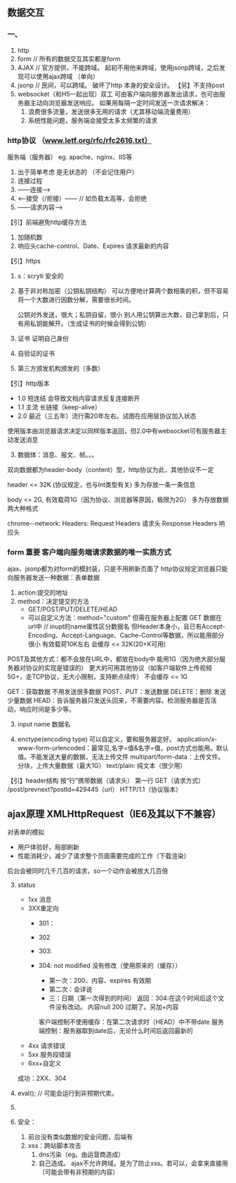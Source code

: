 ## 数据交互

### 一、

1. http
2. form  // 所有的数据交互其实都是form
3. AJAX   // 官方提供，不能跨域。 起初不用他来跨域，使用jsonp跨域，之后发现可以使用ajax跨域  （单向）
4. jsonp   // 民间，可以跨域。  破坏了http 本身的安全设计。  【另】不支持post
5. websocket（和H5一起出现）双工 可由客户端向服务器发出请求，也可由服务器主动向浏览器发送响应。
   如果用每隔一定时间发送一次请求解决：
   1. 浪费很多流量，发送很多无用的请求（尤其移动端流量费用）
   2. 系统性能问题，服务端会接受太多太频繁的请求

### http协议 （www.letf.org/rfc/rfc2616.txt）

服务端（服务器） eg. apache、nginx、IIS等

1. 出于简单考虑 是无状态的 （不会记住用户）
2. 连接过程
  1.  ——连接——>
  2.  <——接受（/拒接）——        // 如负载太高等，会拒绝
  3. ——请求内容——>

【引】前端避免http缓存方法
1. 加随机数
2. 响应头cache-control、Date、Expires 请求最新的内容

【引】https
1. s：scryti 安全的
2. 基于非对称加密（公钥私钥结构）
    可以方便地计算两个数相乘的积，但不容易将一个大数进行因数分解，需要很长时间。

    公钥对外发送，很大；私钥自留，很小
    别人用公钥算出大数，自己拿到后，只有用私钥能解开。（生成证书的时候会得到公钥）
3. 证书 证明自己身份
  1. 自验证的证书
  2. 第三方颁发机构颁发的（多数）

【引】http版本
- 1.0  短连结  会导致文档内容请求反复连接断开
- 1.1 主流  长链接（keep-alive）
- 2.0 最近（三五年）流行需20年左右。试图在应用层协议加入状态

使用版本由浏览器请求决定以同样版本返回，但2.0中有websocket可有服务器主动发送消息

3. 数据体：消息、报文、帧。。。

  双向数据都为header-body（content）型，http协议为此，其他协议不一定

  header <= 32K (协议规定，也与Int类型有关)
  多为存放一条一条信息

  body <= 2G, 有效载荷1G（因为协议、浏览器等原因，极限为2G）
  多为存放数据
  两大种格式

  chrome--network:
  Headers:
  Request Headers 请求头
  Response Headers 响应头

### form 重要 客户端向服务端请求数据的唯一实质方式
ajax、jsonp都为对form的模封装，只是不用刷新页面了
http协议规定浏览器只能向服务器发送一种数据：表单数据

1. action:提交的地址
2. method：决定提交的方法
    - GET/POST/PUT/DELETE/HEAD
    - 可以自定义方法：method="custom"
      但需在服务器上配置
  GET 数据在url中         // inupt的name属性区分数据名
      但Header本身小，且已有Accept-Encoding、Accept-Language、Cache-Control等数据，所以能用部分很小
      有效载荷10K左右
      会缓存
      <= 32K(20+K可用)

  POST及其他方式：都不会放在URL中，都放在body中
      能用1G（因为绝大部分服务器对协议的实现是错误的）
      更大的可用其他协议（如客户端软件上传视频5G+，走TCP协议，无大小限制，支持断点续传）
      不会缓存
      <= 1G

  GET：获取数据 不用发送很多数据
  POST、PUT：发送数据
  DELETE：删除 发送少量数据
  HEAD：告诉服务器只发送头回来，不需要内容。检测服务器是否活动，响应时间是多少等。

3. input name 数据名

4. enctype(encoding type)
  可以自定义，要和服务器定好。
  application/x-www-form-urlencoded：最常见,名字=值&名字=值，post方式也能用。默认值。不能发送大量的数据，无法上传文件
  multipart/form-data：上传文件。分块，上传大量数据（最大1G）
  text/plain: 纯文本（很少用）

【引】header结构 按“行”携带数据（请求头）
第一行 GET（请求方式） /post/prevnext?postId=429445（url） HTTP/1.1（协议版本）

## ajax原理 XMLHttpRequest（IE6及其以下不兼容）
对表单的模拟
- 用户体验好，局部刷新
- 性能消耗少，减少了请求整个页面需要完成的工作（下载渲染）

后台会被同时几千几百的请求，so一个动作会被放大几百倍

3. status

    * 1xx 消息
    * 3XX重定向
      - 301：
      - 302
      - 303:
      - 304: not modified 没有修改（使用原来的（缓存））
          - 第一次：200、内容、expires 有效期
          - 第二次：会详说
          - 三：日期（第一次得到的时间）
              返回：304:在这个时间后这个文件没有改动。 内容null
                   200 过期了。另加+内容

          客户端控制不使用缓存：在第二次请求时（HEAD）中不带date
          服务端控制：服务器取到date后，无论什么时间后返回最新的
    * 4xx 请求错误
    * 5xx 服务段错误
    * 6xx+自定义


    成功：2XX、304


4. eval(); // 可能会运行到非预期代卖。
5.
6. 安全：
   1. 前台没有类似数据的安全问题，后端有
   2. xss：跨站脚本攻击
      1. dns污染（eg。由运营商造成）
      2. 自己造成。
         ajax不允许跨域。是为了防止xss。若可以，会拿来直接用（可能会带有非预期的内容）
